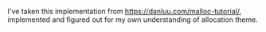 I've taken this implementation from https://danluu.com/malloc-tutorial/, implemented and figured out for my own understanding of allocation theme.

